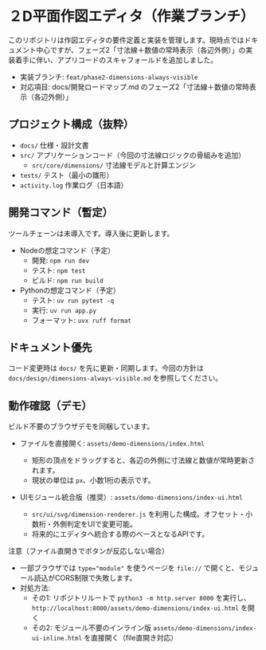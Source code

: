  # ２D平面作図エディタ（作業ブランチ）
 
 このリポジトリは作図エディタの要件定義と実装を管理します。現時点ではドキュメント中心ですが、フェーズ2「寸法線＋数値の常時表示（各辺外側）」の実装着手に伴い、アプリコードのスキャフォールドを追加しました。
 
 - 実装ブランチ: `feat/phase2-dimensions-always-visible`
 - 対応項目: docs/開発ロードマップ.md のフェーズ2「寸法線＋数値の常時表示（各辺外側）」
 
 ## プロジェクト構成（抜粋）
 - `docs/` 仕様・設計文書
 - `src/` アプリケーションコード（今回の寸法線ロジックの骨組みを追加）
   - `src/core/dimensions/` 寸法線モデルと計算エンジン
 - `tests/` テスト（最小の雛形）
 - `activity.log` 作業ログ（日本語）
 
## 開発コマンド（暫定）
 ツールチェーンは未導入です。導入後に更新します。
 - Nodeの想定コマンド（予定）
   - 開発: `npm run dev`
   - テスト: `npm test`
   - ビルド: `npm run build`
 - Pythonの想定コマンド（予定）
   - テスト: `uv run pytest -q`
   - 実行: `uv run app.py`
   - フォーマット: `uvx ruff format`
 
## ドキュメント優先
コード変更時は `docs/` を先に更新・同期します。今回の方針は `docs/design/dimensions-always-visible.md` を参照してください。

## 動作確認（デモ）
ビルド不要のブラウザデモを同梱しています。

- ファイルを直接開く: `assets/demo-dimensions/index.html`
  - 矩形の頂点をドラッグすると、各辺の外側に寸法線と数値が常時更新されます。
  - 現状の単位は `px`、小数1桁の表示です。

- UIモジュール統合版（推奨）: `assets/demo-dimensions/index-ui.html`
  - `src/ui/svg/dimension-renderer.js` を利用した構成。オフセット・小数桁・外側判定をUIで変更可能。
  - 将来的にエディタへ統合する際のベースとなるAPIです。

注意（ファイル直開きでボタンが反応しない場合）
- 一部ブラウザでは `type="module"` を使うページを `file://` で開くと、モジュール読込がCORS制限で失敗します。
- 対処方法:
  - その1: リポジトリルートで `python3 -m http.server 8000` を実行し、`http://localhost:8000/assets/demo-dimensions/index-ui.html` を開く
  - その2: モジュール不要のインライン版 `assets/demo-dimensions/index-ui-inline.html` を直接開く（file直開き対応）
